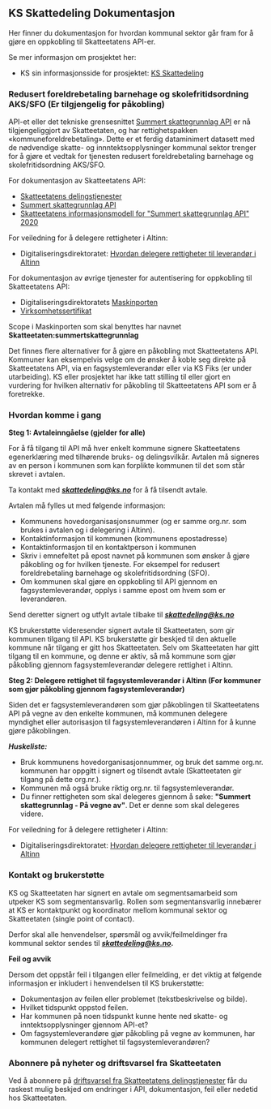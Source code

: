 ## KS Skattedeling Dokumentasjon

Her finner du dokumentasjon for hvordan kommunal sektor går fram for å gjøre en oppkobling til Skatteetatens API-er. 

Se mer informasjon om prosjektet her: 
- KS sin informasjonsside for prosjektet: [KS Skattedeling](https://www.ks.no/skattedeling)

### Redusert foreldrebetaling barnehage og skolefritidsordning AKS/SFO (Er tilgjengelig for påkobling)
API-et eller det tekniske grensesnittet [Summert skattegrunnlag API](https://skatteetaten.github.io/datasamarbeid-api-dokumentasjon/reference_summertskattegrunnlag.html) er nå tilgjengeliggjort av Skatteetaten, og har rettighetspakken «kommuneforeldrebetaling». Dette er et ferdig dataminimert datasett med de nødvendige skatte- og innntektsopplysninger  kommunal sektor trenger for å gjøre et vedtak for tjenesten redusert foreldrebetaling barnehage og skolefritidsordning AKS/SFO.   

For dokumentasjon av Skatteetatens API: 
- [Skatteetatens delingstjenester](https://skatteetaten.github.io/datasamarbeid-api-dokumentasjon/index.html)
- [Summert skattegrunnlag API](https://skatteetaten.github.io/datasamarbeid-api-dokumentasjon/reference_summertskattegrunnlag.html)
- [Skatteetatens informasjonsmodell for "Summert skattegrunnlag API" 2020](https://skatteetaten.github.io/datasamarbeid-api-dokumentasjon/data_summertskattegrunnlag2020)

For veiledning for å delegere rettigheter i Altinn:

- Digitaliseringsdirektoratet: [Hvordan delegere rettigheter til leverandør i Altinn](https://vimeo.com/533856189)


For dokumentasjon av øvrige tjenester for autentisering for oppkobling til Skatteetatens API: 

- Digitaliseringsdirektoratets [Maskinporten](https://docs.digdir.no/docs/Maskinporten/maskinporten_guide_apikonsument.html)
- [Virksomhetssertifikat](https://skatteetaten.github.io/datasamarbeid-api-dokumentasjon/about_virksomhetssertifikat.html)

Scope i Maskinporten som skal benyttes har navnet **Skatteetaten:summertskattegrunnlag**

Det finnes flere alternativer for å gjøre en påkobling mot Skatteetatens API. Kommuner kan eksempelvis velge om de ønsker å koble seg direkte på Skatteetatens API, via en fagsystemleverandør eller via KS Fiks (er under utarbeiding). KS eller prosjektet har ikke tatt stilling til eller gjort en vurdering for hvilken alternativ for påkobling til Skatteetatens API som er å foretrekke.  

### Hvordan komme i gang
**Steg 1: Avtaleinngåelse (gjelder for alle)**

For å få tilgang til API må hver enkelt kommune signere Skatteetatens egenerklæring med tilhørende bruks- og delingsvilkår. Avtalen må signeres av en person i kommunen som kan forplikte kommunen til det som står skrevet i avtalen.


Ta kontakt med ***skattedeling@ks.no*** for å få tilsendt avtale. 

Avtalen må fylles ut med følgende informasjon:

- Kommunens hovedorganisasjonsnummer (og er samme org.nr. som brukes i avtalen og i delegering i Altinn). 
- Kontaktinformasjon til kommunen (kommunens epostadresse)
- Kontaktinformasjon til en kontaktperson i kommunen
- Skriv i emnefeltet på epost navnet på kommunen som ønsker å gjøre påkobling og for hvilken tjeneste. For eksempel for redusert foreldrebetaling barnehage og skolefritidsordning (SFO).
- Om kommunen skal gjøre en oppkobling til API gjennom en fagsystemleverandør, opplys i samme epost om hvem som er leverandøren.


Send deretter signert og utfylt avtale tilbake til ***skattedeling@ks.no*** 


KS brukerstøtte videresender signert avtale til Skatteetaten, som gir kommunen tilgang til API. KS brukerstøtte gir beskjed til den aktuelle kommune når tilgang er gitt hos Skatteetaten. Selv om Skatteetaten har gitt tilgang til en kommune, og denne er aktiv, så må kommune som gjør påkobling gjennom fagsystemleverandør delegere rettighet i Altinn.  

**Steg 2: Delegere rettighet til fagsystemleverandør i Altinn (For kommuner som gjør påkobling gjennom fagsystemleverandør)**

Siden det er fagsystemleverandøren som gjør påkoblingen til Skatteetatens API på vegne av den enkelte kommunen, må kommunen delegere myndighet eller autorisasjon til fagsystemleverandøren i Altinn for å kunne gjøre påkoblingen. 

***Huskeliste:*** 
- Bruk kommunens hovedorganisasjonnummer, og bruk det samme org.nr. kommunen har oppgitt i signert og tilsendt avtale (Skatteetaten gir tilgang på dette org.nr.).
- Kommunen må også bruke riktig org.nr. til fagsystemleverandør.
- Du finner rettigheten som skal delegeres gjennom å søke: **"Summert skattegrunnlag - På vegne av"**. Det er denne som skal delegeres videre.

For veiledning for å delegere rettigheter i Altinn:

- Digitaliseringsdirektoratet: [Hvordan delegere rettigheter til leverandør i Altinn](https://vimeo.com/533856189)

### Kontakt og brukerstøtte
KS og Skatteetaten har signert en avtale om segmentsamarbeid som utpeker KS som segmentansvarlig. Rollen som segmentansvarlig innebærer at KS er kontaktpunkt og koordinator mellom kommunal sektor og Skatteetaten (single point of contact). 

Derfor skal alle henvendelser, spørsmål og avvik/feilmeldinger fra kommunal sektor sendes til ***skattedeling@ks.no.***


**Feil og avvik**

Dersom det oppstår feil i tilgangen eller feilmelding, er det viktig at følgende informasjon er inkludert i henvendelsen til KS brukerstøtte:
- Dokumentasjon av feilen eller problemet (tekstbeskrivelse og bilde). 
- Hvilket tidspunkt oppstod feilen.
- Har kommunen på noen tidspunkt kunne hente ned skatte- og inntektsopplysninger gjennom API-et? 
- Om fagsystemleverandøre gjør påkobling på vegne av kommunen, har kommunen delegert rettighet til fagsystemleverandøren? 


### Abonnere på nyheter og driftsvarsel fra Skatteetaten
Ved å abonnere på [driftsvarsel fra Skatteetatens delingstjenester](https://skatteetaten.github.io/datasamarbeid-api-dokumentasjon/tag_news.html) får du raskest mulig beskjed om endringer i API, dokumentasjon, feil eller nedetid hos Skatteetaten.





